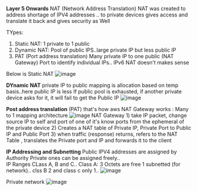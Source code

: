 **Layer 5 Onwards**
NAT (Network Address Translation) 
NAT was created to address shortage of IPV4 addresses .. to private devices gives access and translate it back and gives security as Well

TYpes:
1) Static NAT: 1 private to 1 public
2) Dynamic NAT: Pool of public IPS..large private IP but less public IP
3) PAT (Port address translation) Many private IP to one public (NAT Gateway)
Port to identify individual IPs.. IPv6 NAT doesn't makes sense

Below is Static NAT
![image](https://user-images.githubusercontent.com/24499265/127029456-7a5b36fa-e6dc-472b-804f-f845ec484db5.png)

**DYnamic NAT**
private IP to public mapping is allocation based on temp basis..here public IP is less
If public pool is exhausted, if another private device asks for it, it will fail to get the Public IP
![image](https://user-images.githubusercontent.com/24499265/127090634-e01cfc11-edee-4a61-9def-eb6fb0288846.png)

**Post address translation** (PAT)
that's how aws NAT Gateway works : Many to 1 mapping architecture
![image](https://user-images.githubusercontent.com/24499265/127091295-9c96ed25-f3f6-4da2-92e0-0a6ecaa3d24c.png)
NAT Gateway 1) take IP packet, change source IP to self and port of one of it's know ports from the ephemeral of the private device
2) Creates a NAT table of Private IP, Private Port to Public IP and Public Port
3) when traffic (response) returns, refers to the NAT Table , translates the Private port and IP and forwards it to the client


**IP Addressing and Subnetting**
Public IPV4 addresses are assigned by Authority
Private ones can be assigned freely..  
IP Ranges CLass A, B and C.. Class A: 3 Octets are free 1 subnetted (for  network).. clss B 2 and class c only 1.. 
![image](https://user-images.githubusercontent.com/24499265/127092399-1854b79b-1d9b-40ab-a658-6c382ce47174.png)

Private network
![image](https://user-images.githubusercontent.com/24499265/127092891-4eec140d-5532-4379-a7fb-93f0e1b695cc.png)

